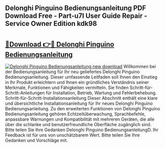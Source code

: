 ## Delonghi Pinguino Bedienungsanleitung PDF Download Free - Part-u7I User Guide Repair - Service Owner Edition kdk98

# <h2><a href="http://df3pxt.blite.top/?on=Delonghi+Pinguino+Bedienungsanleitung">🔗Download 👉🔴 Delonghi Pinguino Bedienungsanleitung</a></h2>

[![Delonghi Pinguino Bedienungsanleitung new download](https://i.imgur.com/lujVjoI.png)](http://df3pxt.blite.top/?on=Delonghi+Pinguino+Bedienungsanleitung)
Willkommen bei der Bedienungsanleitung für Ihr neu geliefertes Delonghi Pinguino Bedienungsanleitung. Dieser umfassende Leitfaden soll Ihnen den Einstieg in Ihr Produkt erleichtern und Ihnen ein gründliches Verständnis seiner Merkmale, Funktionen und Fähigkeiten vermitteln. Sie finden Schritt-für-Schritt-Anleitungen für Installation, Betrieb, Wartung und Fehlerbehebung. Schritt-für-Schritt-Installationsanleitung Dieser Abschnitt enthält eine klare und übersichtliche Installationsanleitung für Ihr neues Delonghi Pinguino Bedienungsanleitung. Zu den erweiterten Funktionen von Delonghi Pinguino Bedienungsanleitung gehören Echtzeitüberwachung, Sprachbefehle, anpassbare Warnungen und Kompatibilität mit mehreren Geräten, die alle über die schlanke und benutzerfreundliche Oberfläche zugänglich sind. Bitte teilen Sie Ihre Gedanken Delonghi Pinguino BedienungsanleitungD. Ihr Feedback ist für uns von unschätzbarem Wert. Bitte teilen Sie Ihre Gedanken und Vorschläge mit.
